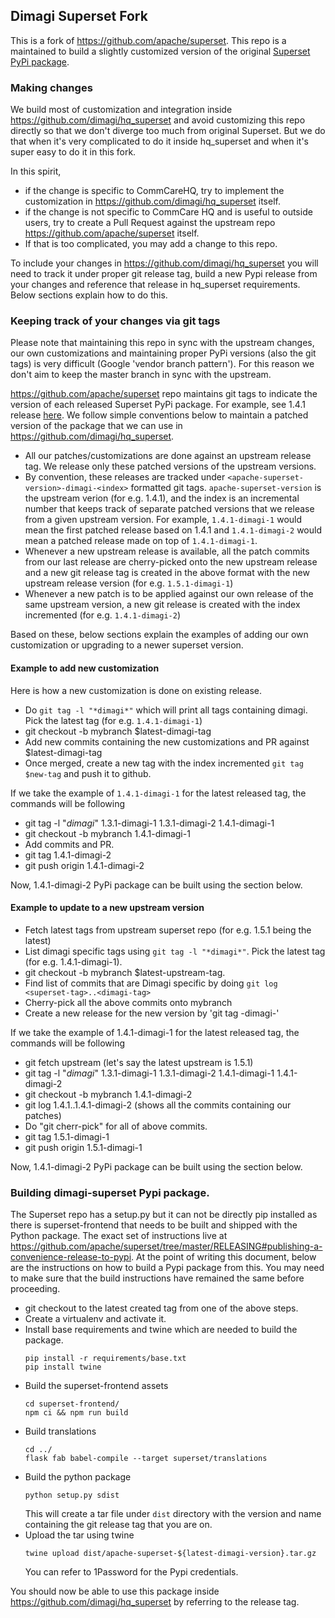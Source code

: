 ## Dimagi Superset Fork

This is a fork of https://github.com/apache/superset. This repo is a maintained to build a slightly customized version of the original [Superset PyPi package](https://pypi.org/project/apache-superset/). 


### Making changes

We build most of customization and integration inside https://github.com/dimagi/hq_superset and avoid
customizing this repo directly so that we don't diverge too much from original Superset. 
But we do that when it's very complicated to do it inside hq_superset and when it's super easy to do it 
in this fork.

In this spirit, 
- if the change is specific to CommCareHQ, try to implement the customization in https://github.com/dimagi/hq_superset itself. 
- if the change is not specific to CommCare HQ and is useful to outside users, try to create a Pull Request against the upstream repo https://github.com/apache/superset itself. 
- If that is too complicated, you may add a change to this repo. 

To include your changes in https://github.com/dimagi/hq_superset you will need to track it under proper git release tag, build a new Pypi release from your changes and reference that release in hq_superset requirements. Below sections explain how to do this.

### Keeping track of your changes via git tags

Please note that maintaining this repo in sync with the upstream changes, our own customizations and maintaining proper PyPi versions (also the git tags) is very difficult  (Google 'vendor branch pattern'). For this reason we don't aim to keep the master branch in sync with the upstream.

https://github.com/apache/superset repo maintains git tags to indicate the version of each released Superset PyPi package. For example, see 1.4.1 release [here](https://github.com/apache/superset/releases/tag/1.4.1). We follow simple conventions below to maintain a patched version of the package that we can use in https://github.com/dimagi/hq_superset.

- All our patches/customizations are done against an upstream release tag. We release only these patched versions of the upstream versions. 
- By convention, these releases are tracked under `<apache-superset-version>-dimagi-<index>` formatted git tags. `apache-superset-version` is the upstream verion (for e.g. 1.4.1), and the index is an incremental number that keeps track of separate patched versions that we release from a given upstream version. For example, `1.4.1-dimagi-1` would mean the first patched release based on 1.4.1 and `1.4.1-dimagi-2` would mean a patched release made on top of `1.4.1-dimagi-1`.
- Whenever a new upstream release is available, all the patch commits from our last release are cherry-picked onto the new upstream release and a new git release tag is created in the above format with the new upstream release version (for e.g. `1.5.1-dimagi-1`)
- Whenever a new patch is to be applied against our own release of the same upstream version, a new git release is created with the index incremented (for e.g. `1.4.1-dimagi-2`)

Based on these, below sections explain the examples of adding our own customization or upgrading to a newer superset version.

#### Example to add new customization

Here is how a new customization is done on existing release.
- Do `git tag -l "*dimagi*"` which will print all tags containing dimagi. Pick the latest tag (for e.g. `1.4.1-dimagi-1`)
- git checkout -b mybranch $latest-dimagi-tag
- Add new commits containing the new customizations and PR against $latest-dimagi-tag
- Once merged, create a new tag with the index incremented `git tag $new-tag` and push it to github.

If we take the example of `1.4.1-dimagi-1` for the latest released tag, the commands will be following
- git tag -l "*dimagi*"
  1.3.1-dimagi-1
  1.3.1-dimagi-2
  1.4.1-dimagi-1
- git checkout -b mybranch 1.4.1-dimagi-1
- Add commits and PR.
- git tag 1.4.1-dimagi-2
- git push origin 1.4.1-dimagi-2

Now, 1.4.1-dimagi-2 PyPi package can be built using the section below.

#### Example to update to a new upstream version

- Fetch latest tags from upstream superset repo (for e.g. 1.5.1 being the latest)
- List dimagi specific tags using `git tag -l "*dimagi*"`. Pick the latest tag (for e.g. 1.4.1-dimagi-1).
- git checkout -b mybranch $latest-upstream-tag.
- Find list of commits that are Dimagi specific by doing `git log <superset-tag>..<dimagi-tag>`
- Cherry-pick all the above commits onto mybranch
- Create a new release for the new version by 'git tag  <apache-superset-release-tag>-dimagi-<index>'

If we take the example of 1.4.1-dimagi-1 for the latest released tag, the commands will be following
- git fetch upstream (let's say the latest upstream is 1.5.1)
- git tag -l "*dimagi*"
  1.3.1-dimagi-1
  1.3.1-dimagi-2
  1.4.1-dimagi-1
  1.4.1-dimagi-2
- git checkout -b mybranch 1.4.1-dimagi-2
- git log 1.4.1..1.4.1-dimagi-2 (shows all the commits containing our patches)
- Do "git cherr-pick" for all of above commits.
- git tag 1.5.1-dimagi-1
- git push origin 1.5.1-dimagi-1

Now, 1.4.1-dimagi-2 PyPi package can be built using the section below.

### Building dimagi-superset Pypi package.

The Superset repo has a setup.py but it can not be directly pip installed as there is superset-frontend that needs to be built and shipped with the Python package. The exact set of instructions live at https://github.com/apache/superset/tree/master/RELEASING#publishing-a-convenience-release-to-pypi. At the point of writing this document, below are the instructions on how to build a Pypi package from this. You may need to make sure that the build instructions have remained the same before proceeding.

- git checkout to the latest created tag from one of the above steps.
- Create a virtualenv and activate it.
- Install base requirements and twine which are needed to build the package.
  ```
  pip install -r requirements/base.txt
  pip install twine
  ```
- Build the superset-frontend assets
  ```
  cd superset-frontend/
  npm ci && npm run build
  ```
- Build translations
  ```
  cd ../
  flask fab babel-compile --target superset/translations
  ```
- Build the python package
  ```
  python setup.py sdist
  ```
  This will create a tar file under `dist` directory with the version and name containing the git release tag that you are on.
- Upload the tar using twine
  ```
  twine upload dist/apache-superset-${latest-dimagi-version}.tar.gz
  ```
  You can refer to 1Password for the Pypi credentials.

You should now be able to use this package inside https://github.com/dimagi/hq_superset by referring to the release tag.